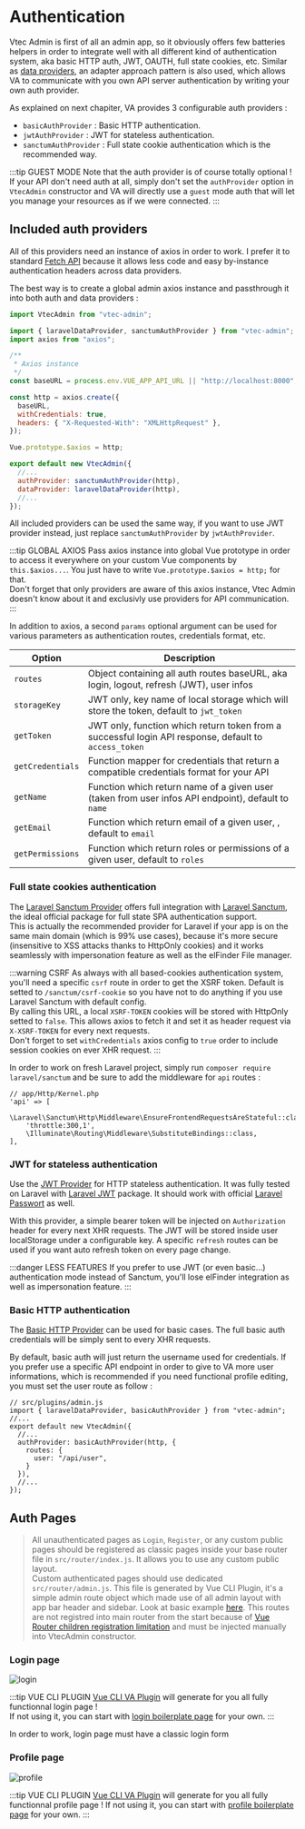 # Authentication

Vtec Admin is first of all an admin app, so it obviously offers few batteries helpers in order to integrate well with all different kind of authentication system, aka basic HTTP auth, JWT, OAUTH, full state cookies, etc. Similar as [data providers](data-providers), an adapter approach pattern is also used, which allows VA to communicate with you own API server authentication by writing your own auth provider.

As explained on next chapiter, VA provides 3 configurable auth providers :

* `basicAuthProvider` : Basic HTTP authentication.
* `jwtAuthProvider` : JWT for stateless authentication.
* `sanctumAuthProvider` : Full state cookie authentication which is the recommended way.

:::tip GUEST MODE
Note that the auth provider is of course totally optional !  
If your API don't need auth at all, simply don't set the `authProvider` option in `VtecAdmin` constructor and VA will directly use a `guest` mode auth that will let you manage your resources as if we were connected.
:::

## Included auth providers

All of this providers need an instance of axios in order to work. I prefer it to standard [Fetch API](https://developer.mozilla.org/en-US/docs/Web/API/Fetch_API) because it allows less code and easy by-instance authentication headers across data providers.

The best way is to create a global admin axios instance and passthrough it into both auth and data providers :

```js
import VtecAdmin from "vtec-admin";

import { laravelDataProvider, sanctumAuthProvider } from "vtec-admin";
import axios from "axios";

/**
 * Axios instance
 */
const baseURL = process.env.VUE_APP_API_URL || "http://localhost:8000";

const http = axios.create({
  baseURL,
  withCredentials: true,
  headers: { "X-Requested-With": "XMLHttpRequest" },
});

Vue.prototype.$axios = http;

export default new VtecAdmin({
  //...
  authProvider: sanctumAuthProvider(http),
  dataProvider: laravelDataProvider(http),
  //...
});
```

All included providers can be used the same way, if you want to use JWT provider instead, just replace `sanctumAuthProvider` by `jwtAuthProvider`.

:::tip GLOBAL AXIOS
Pass axios instance into global Vue prototype in order to access it everywhere on your custom Vue components by `this.$axios...`. You just have to write `Vue.prototype.$axios = http;` for that.  
Don't forget that only providers are aware of this axios instance, Vtec Admin doesn't know about it and exclusivly use providers for API communication.
:::

In addition to axios, a second `params` optional argument can be used for various parameters as authentication routes, credentials format, etc.

| Option           | Description                                                                                           |
| ---------------- | ----------------------------------------------------------------------------------------------------- |
| `routes`         | Object containing all auth routes baseURL, aka login, logout, refresh (JWT), user infos               |
| `storageKey`     | JWT only, key name of local storage which will store the token, default to `jwt_token`                |
| `getToken`       | JWT only, function which return token from a successful login API response, default to `access_token` |
| `getCredentials` | Function mapper for credentials that return a compatible credentials format for your API              |
| `getName`        | Function which return name of a given user (taken from user infos API endpoint), default to `name`    |
| `getEmail`       | Function which return email of a given user, , default to `email`                                     |
| `getPermissions` | Function which return roles or permissions of a given user, default to `roles`                        |

### Full state cookies authentication

The [Laravel Sanctum Provider](https://github.com/okami101/vtec-admin/blob/master/packages/admin/src/providers/auth/sanctum.js) offers full integration with [Laravel Sanctum](https://github.com/laravel/sanctum), the ideal official package for full state SPA authentication support.  
This is actually the recommended provider for Laravel if your app is on the same main domain (which is 99% use cases), because it's more secure (insensitive to XSS attacks thanks to HttpOnly cookies) and it works seamlessly with impersonation feature as well as the elFinder File manager.

:::warning CSRF
As always with all based-cookies authentication system, you'll need a specific `csrf` route in order to get the XSRF token. Default is setted to `/sanctum/csrf-cookie` so you have not to do anything if you use Laravel Sanctum with default config.  
By calling this URL, a local `XSRF-TOKEN` cookies will be stored with HttpOnly setted to `false`. This allows axios to fetch it and set it as header request via `X-XSRF-TOKEN` for every next requests.  
Don't forget to set `withCredentials` axios config to `true` order to include session cookies on ever XHR request.
:::

In order to work on fresh Laravel project, simply run `composer require laravel/sanctum` and be sure to add the middleware for `api` routes :

```php{3}
// app/Http/Kernel.php
'api' => [
    \Laravel\Sanctum\Http\Middleware\EnsureFrontendRequestsAreStateful::class,
    'throttle:300,1',
    \Illuminate\Routing\Middleware\SubstituteBindings::class,
],
```

### JWT for stateless authentication

Use the [JWT Provider](https://github.com/okami101/vtec-admin/blob/master/packages/admin/src/providers/auth/jwt.js) for HTTP stateless authentication. It was fully tested on Laravel with [Laravel JWT](https://github.com/tymondesigns/jwt-auth) package. It should work with official [Laravel Passwort](https://github.com/laravel/passport) as well.

With this provider, a simple bearer token will be injected on `Authorization` header for every next XHR requests. The JWT will be stored inside user localStorage under a configurable key. A specific `refresh` routes can be used if you want auto refresh token on every page change.

:::danger LESS FEATURES
If you prefer to use JWT (or even basic...) authentication mode instead of Sanctum, you'll lose elFinder integration as well as impersonation feature.
:::

### Basic HTTP authentication

The [Basic HTTP Provider](https://github.com/okami101/vtec-admin/blob/master/packages/admin/src/providers/auth/basic.js) can be used for basic cases. The full basic auth credentials will be simply sent to every XHR requests.

By default, basic auth will just return the username used for credentials. If you prefer use a specific API endpoint in order to give to VA more user informations, which is recommended if you need functional profile editing, you must set the user route as follow :

```js{7-9}
// src/plugins/admin.js
import { laravelDataProvider, basicAuthProvider } from "vtec-admin";
//...
export default new VtecAdmin({
  //...
  authProvider: basicAuthProvider(http, {
    routes: {
      user: "/api/user",
    }
  }),
  //...
});
```

## Auth Pages

> All unauthenticated pages as `Login`, `Register`, or any custom public pages should be registered as classic pages inside your base router file in `src/router/index.js`. It allows you to use any custom public layout.  
> Custom authenticated pages should use dedicated `src/router/admin.js`. This file is generated by Vue CLI Plugin, it's a simple admin route object which made use of all admin layout with app bar header and sidebar. Look at basic example [here](https://github.com/okami101/vtec-admin/blob/master/packages/cli/generator/template/src/router/admin.js). This routes are not registred into main router from the start because of [Vue Router children registration limitation](https://github.com/vuejs/vue-router/issues/1156) and must be injected manually into VtecAdmin constructor.

### Login page

![login](/assets/login.jpg)

:::tip VUE CLI PLUGIN
[Vue CLI VA Plugin](#getting-started) will generate for you all fully functionnal login page !  
If not using it, you can start with [login boilerplate page](https://github.com/okami101/vtec-admin/blob/master/packages/cli/generator/template/src/views/Login.vue) for your own.
:::

In order to work, login page must have a classic login form

### Profile page

![profile](/assets/profile.png)

:::tip VUE CLI PLUGIN
[Vue CLI VA Plugin](#getting-started) will generate for you all fully functionnal profile page !
If not using it, you can start with [profile boilerplate page](https://github.com/okami101/vtec-admin/blob/master/packages/cli/generator/template/src/views/Profile.vue) for your own.
:::
